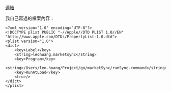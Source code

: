 [連結](https://www.jianshu.com/p/b65c1d339eec)

我自己寫過的檔案內容：
```
<?xml version="1.0" encoding="UTF-8"?>
<!DOCTYPE plist PUBLIC "-//Apple//DTD PLIST 1.0//EN" "http://www.apple.com/DTDs/PropertyList-1.0.dtd">
<plist version="1.0">
<dict>
	<key>Label</key>
	<string>leohuang.marketsync</string>
	<key>Program</key>
	<string>/Users/leo.huang/Project/go/marketSync/runSync.command</string>
	<key>RunAtLoad</key>
	<true/>
</dict>
</plist>

```

